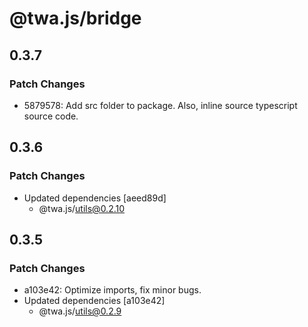 # @twa.js/bridge

## 0.3.7

### Patch Changes

- 5879578: Add src folder to package. Also, inline source typescript source code.

## 0.3.6

### Patch Changes

- Updated dependencies [aeed89d]
  - @twa.js/utils@0.2.10

## 0.3.5

### Patch Changes

- a103e42: Optimize imports, fix minor bugs.
- Updated dependencies [a103e42]
  - @twa.js/utils@0.2.9
